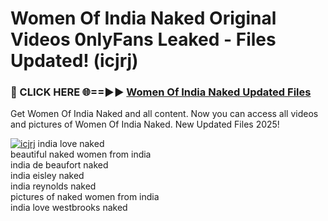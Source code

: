 # Women Of India Naked Original Videos 0nlyFans Leaked - Files Updated! (icjrj)

<h3>🔴 CLICK HERE 🌐==►► <a href="https://tinyurl.com/up5wt9bj" rel="nofollow">Women Of India Naked Updated Files</a></h3>

Get Women Of India Naked and all content. Now you can access all videos and pictures of Women Of India Naked. New Updated Files 2025!

[![icjrj](https://i.imgur.com/ABiUzMV.gif)](https://tinyurl.com/up5wt9bj)
india love naked<br>
beautiful naked women from india<br>
india de beaufort naked<br>
india eisley naked<br>
india reynolds naked<br>
pictures of naked women from india<br>
india love westbrooks naked